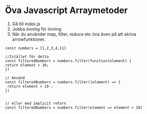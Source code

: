 # Öva Javascript Arraymetoder

1. Gå till index.js 
2. Jobba övning för övning
3. När du använder map, filter, reduce etc öva även på att skriva arrowfunktioner. 
  
  ```
const numbers = [1,2,3,4,11]

//Istället för detta
const filteredNumbers = numbers.filter(function(element) {
  return element > 10;
})

// Använd
 const filteredNumbers = numbers.filter((element) => {
   return element > 10 ;
 })


// eller med implicit return
const filteredNumbers = numbers.filter(element => element > 10)


```
